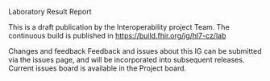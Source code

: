 Laboratory Result Report

This is a draft publication by the Interoperability project Team. The continuous build is published in https://build.fhir.org/ig/hl7-cz/lab

Changes and feedback
Feedback and issues about this IG can be submitted via the issues page, and will be incorporated into subsequent releases. Current issues board is available in the Project board.
